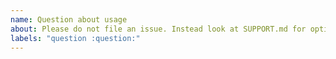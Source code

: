 ```yaml
---
name: Question about usage
about: Please do not file an issue. Instead look at SUPPORT.md for options
labels: "question :question:"
---
```


